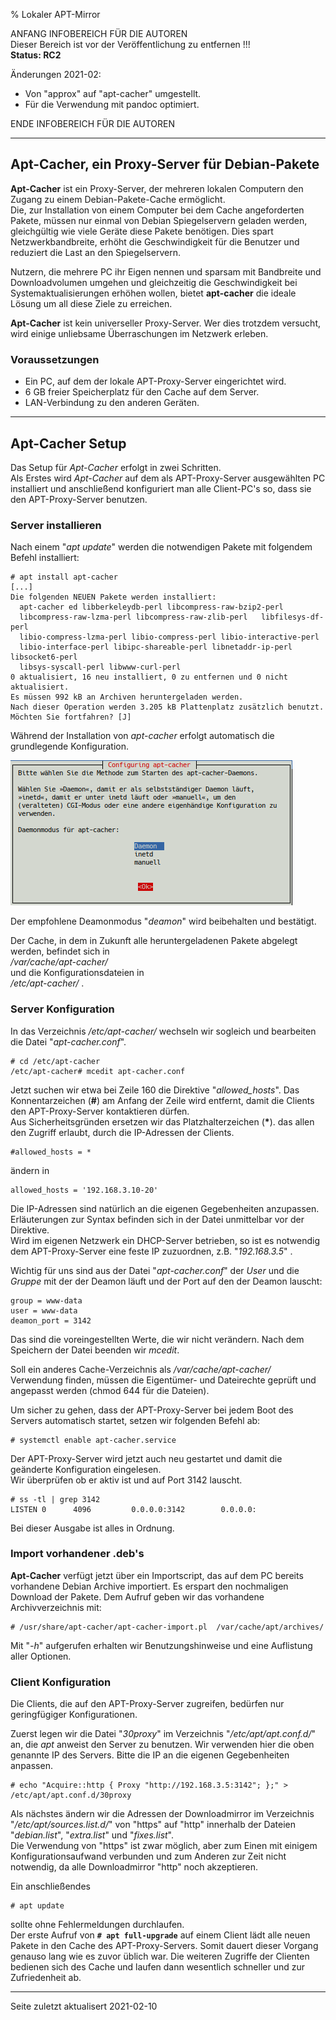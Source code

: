 % Lokaler APT-Mirror

ANFANG   INFOBEREICH FÜR DIE AUTOREN  
Dieser Bereich ist vor der Veröffentlichung zu entfernen !!!  
**Status: RC2**

Änderungen 2021-02:

+ Von "approx" auf "apt-cacher" umgestellt.
+ Für die Verwendung mit pandoc optimiert.

ENDE   INFOBEREICH FÜR DIE AUTOREN

---

## Apt-Cacher, ein Proxy-Server für Debian-Pakete

**Apt-Cacher** ist ein Proxy-Server, der mehreren lokalen Computern den Zugang zu
einem Debian-Pakete-Cache ermöglicht.  
Die, zur Installation von einem Computer bei dem Cache angeforderten Pakete, müssen nur einmal von Debian Spiegelservern geladen werden, gleichgültig wie viele Geräte diese Pakete benötigen. Dies spart Netzwerkbandbreite, erhöht die Geschwindigkeit für die Benutzer und reduziert die Last an den Spiegelservern.

Nutzern, die mehrere PC ihr Eigen nennen und sparsam mit Bandbreite und Downloadvolumen umgehen und gleichzeitig die Geschwindigkeit bei Systemaktualisierungen erhöhen wollen, bietet **apt-cacher** die ideale Lösung um all diese Ziele zu erreichen.

**Apt-Cacher** ist kein universeller Proxy-Server. Wer dies trotzdem versucht, wird einige unliebsame Überraschungen im Netzwerk erleben.

### Voraussetzungen

+ Ein PC, auf dem der lokale APT-Proxy-Server eingerichtet wird.
+ 6 GB freier Speicherplatz für den Cache auf dem Server.
+ LAN-Verbindung zu den anderen Geräten.

---

## Apt-Cacher Setup

Das Setup für *Apt-Cacher* erfolgt in zwei Schritten.  
Als Erstes wird *Apt-Cacher* auf dem als APT-Proxy-Server ausgewählten PC installiert und anschließend konfiguriert man alle Client-PC's so, dass sie den APT-Proxy-Server benutzen.

### Server installieren

Nach einem "*apt update*" werden die notwendigen Pakete mit folgendem Befehl installiert:

~~~
# apt install apt-cacher
[...]
Die folgenden NEUEN Pakete werden installiert:
  apt-cacher ed libberkeleydb-perl libcompress-raw-bzip2-perl
  libcompress-raw-lzma-perl libcompress-raw-zlib-perl   libfilesys-df-perl
  libio-compress-lzma-perl libio-compress-perl libio-interactive-perl
  libio-interface-perl libipc-shareable-perl libnetaddr-ip-perl libsocket6-perl
  libsys-syscall-perl libwww-curl-perl
0 aktualisiert, 16 neu installiert, 0 zu entfernen und 0 nicht aktualisiert.
Es müssen 992 kB an Archiven heruntergeladen werden.
Nach dieser Operation werden 3.205 kB Plattenplatz zusätzlich benutzt.
Möchten Sie fortfahren? [J]
~~~

Während der Installation von *apt-cacher* erfolgt automatisch die grundlegende Konfiguration.

![Konfiguration von apt-cacher](../../static/images-de/apt-localmirror-de/apt-cacher-config.png)

Der empfohlene Deamonmodus "*deamon*" wird beibehalten und bestätigt.

Der Cache, in dem in Zukunft alle heruntergeladenen Pakete abgelegt werden, befindet sich in  
*/var/cache/apt-cacher/*  
und die Konfigurationsdateien in  
*/etc/apt-cacher/* .

### Server Konfiguration

In das Verzeichnis */etc/apt-cacher/* wechseln wir sogleich und bearbeiten die Datei "*apt-cacher.conf*".

~~~
# cd /etc/apt-cacher
/etc/apt-cacher# mcedit apt-cacher.conf
~~~

Jetzt suchen wir etwa bei Zeile 160 die Direktive "*allowed_hosts*". Das Konnentarzeichen (**#**) am Anfang der Zeile wird entfernt, damit die Clients den APT-Proxy-Server kontaktieren dürfen.  
Aus Sicherheitsgründen ersetzen wir das Platzhalterzeichen (**\***). das allen den Zugriff erlaubt, durch die IP-Adressen der Clients.

~~~
#allowed_hosts = *
~~~

ändern in

~~~
allowed_hosts = '192.168.3.10-20'
~~~

Die IP-Adressen sind natürlich an die eigenen Gegebenheiten anzupassen. Erläuterungen zur Syntax befinden sich in der Datei unmittelbar vor der Direktive.  
Wird im eigenen Netzwerk ein DHCP-Server betrieben, so ist es notwendig dem APT-Proxy-Server eine feste IP zuzuordnen, z.B. "*192.168.3.5*" .

Wichtig für uns sind aus der Datei "*apt-cacher.conf*" der *User* und die *Gruppe* mit der der Deamon läuft und der Port auf den der Deamon lauscht:

~~~
group = www-data
user = www-data
deamon_port = 3142
~~~

Das sind die voreingestellten Werte, die wir nicht verändern. Nach dem Speichern der Datei beenden wir *mcedit*.

Soll ein anderes Cache-Verzeichnis als */var/cache/apt-cacher/* Verwendung finden, müssen die Eigentümer- und Dateirechte geprüft und angepasst werden (chmod 644 für die Dateien).

Um sicher zu gehen, dass der APT-Proxy-Server bei jedem Boot des Servers automatisch startet, setzen wir folgenden Befehl ab:

~~~
# systemctl enable apt-cacher.service
~~~

Der APT-Proxy-Server wird jetzt auch neu gestartet und damit die geänderte Konfiguration eingelesen.  
Wir überprüfen ob er aktiv ist und auf Port 3142 lauscht.

~~~
# ss -tl | grep 3142
LISTEN 0      4096         0.0.0.0:3142        0.0.0.0:
~~~

Bei dieser Ausgabe ist alles in Ordnung.

### Import vorhandener .deb's

**Apt-Cacher** verfügt jetzt über ein Importscript, das auf dem PC bereits vorhandene Debian Archive importiert. Es erspart den nochmaligen Download der Pakete. Dem Aufruf geben wir das vorhandene Archivverzeichnis mit:

~~~
# /usr/share/apt-cacher/apt-cacher-import.pl  /var/cache/apt/archives/
~~~

Mit "*-h*" aufgerufen erhalten wir Benutzungshinweise und eine Auflistung aller Optionen.

### Client Konfiguration

Die Clients, die auf den APT-Proxy-Server zugreifen, bedürfen nur geringfügiger Konfigurationen.

Zuerst legen wir die Datei "*30proxy*" im Verzeichnis "*/etc/apt/apt.conf.d/*" an, die *apt* anweist den Server zu benutzen. Wir verwenden hier die oben genannte IP des Servers. Bitte die IP an die eigenen Gegebenheiten anpassen.

~~~
# echo "Acquire::http { Proxy "http://192.168.3.5:3142"; };" > /etc/apt/apt.conf.d/30proxy
~~~

Als nächstes ändern wir die Adressen der Downloadmirror im Verzeichnis "*/etc/apt/sources.list.d/*" von "https" auf "http" innerhalb der Dateien "*debian.list*", "*extra.list*" und "*fixes.list*".  
Die Verwendung von "https" ist zwar möglich, aber zum Einen mit einigem Konfigurationsaufwand verbunden und zum Anderen zur Zeit nicht notwendig, da alle Downloadmirror "http" noch akzeptieren.

Ein anschließendes

~~~
# apt update
~~~

sollte ohne Fehlermeldungen durchlaufen.  
Der erste Aufruf von **`# apt full-upgrade`** auf einem Client lädt alle neuen Pakete in den Cache des APT-Proxy-Servers. Somit dauert dieser Vorgang genauso lang wie es zuvor üblich war. Die weiteren Zugriffe der Clienten bedienen sich des Cache und laufen dann wesentlich schneller und zur Zufriedenheit ab.

---

<div id="rev">Seite zuletzt aktualisert 2021-02-10</div>
